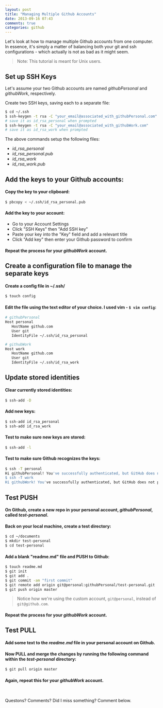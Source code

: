 ```yaml
---
layout: post
title: "Managing Multiple Github Accounts"
date: 2013-09-16 07:43
comments: true
categories: github
---
```


Let's look at how to manage multiple Github accounts from one computer. In essence, it's simply a matter of balancing both your git and ssh configurations - which actually is not as bad as it might seem. 

> Note: This tutorial is meant for Unix users. 


## Set up SSH Keys

Let's assume your two Github accounts are named *githubPersonal* and *githubWork*, respectively. 

Create two SSH keys, saving each to a separate file:

```sh
$ cd ~/.ssh
$ ssh-keygen -t rsa -C "your_email@associated_with_githubPersonal.com"
# save it as id_rsa_personal when prompted
$ ssh-keygen -t rsa -C "your_email@associated_with_githubWork.com"
# save it as id_rsa_work when prompted
```

The above commands setup the following files:
    
- *id_rsa_personal*
- *id_rsa_personal.pub*
- *id_rsa_work*
- *id_rsa_work.pub*

## Add the keys to your Github accounts:

#### Copy the key to your clipboard:

```sh
$ pbcopy < ~/.ssh/id_rsa_personal.pub
```
    
#### Add the key to your account:
- Go to your Account Settings
- Click "SSH Keys" then "Add SSH key"
- Paste your key into the "Key" field and add a relevant title
- Click "Add key" then enter your Github password to confirm


#### Repeat the process for your *githubWork* account.

## Create a configuration file to manage the separate keys

#### Create a config file in ~/.ssh/

```sh
$ touch config
```    
    
#### Edit the file using the text editor of your choice. I used vim - `$ vim config`:

```sh    
# githubPersonal
Host personal
   HostName github.com
   User git
   IdentityFile ~/.ssh/id_rsa_personal

# githubWork
Host work
   HostName github.com
   User git
   IdentityFile ~/.ssh/id_rsa_work
```
    
## Update stored identities

#### Clear currently stored identities:
    
```sh    
$ ssh-add -D
```    
    
#### Add new keys:
    
```sh    
$ ssh-add id_rsa_personal
$ ssh-add id_rsa_work
```
    
#### Test to make sure new keys are stored:    
    
```sh    
$ ssh-add -l
```   
    
#### Test to make sure Github recognizes the keys:

```sh    
$ ssh -T personal
Hi githubPersonal! You've successfully authenticated, but GitHub does not provide shell access.
$ ssh -T work
Hi githubWork! You've successfully authenticated, but GitHub does not provide shell access.
```    

    
## Test PUSH

#### On Github, create a new repo in your personal account, *githubPersonal*, called *test-personal*.

#### Back on your local machine, create a test directory:

```sh
$ cd ~/documents
$ mkdir test-personal
$ cd test-personal
```
    
#### Add a blank "readme.md" file and PUSH to Github:

```sh    
$ touch readme.md
$ git init
$ git add .
$ git commit -am "first commit"
$ git remote add origin git@personal:githubPersonal/test-personal.git
$ git push origin master
```
    
> Notice how we're using the custom account, `git@personal`, instead of `git@github.com`. 
    
#### Repeat the process for your *githubWork* account.

## Test PULL

#### Add some text to the *readme.md* file in your personal account on Github.

#### Now PULL and merge the changes by running the following command within the *test-personal* directory:

```sh
$ git pull origin master
```    
    
#### Again, repeat this for your *githubWork* account.


<br/>

Questons? Comments? Did I miss something? Comment below.